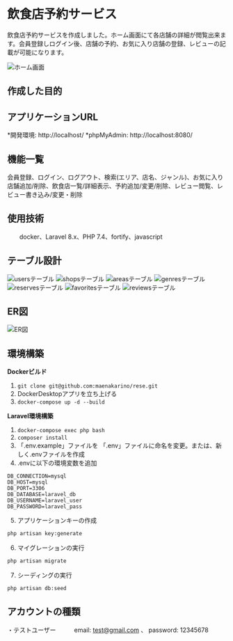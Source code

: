 # 飲食店予約サービス

飲食店予約サービスを作成しました。ホーム画面にて各店舗の詳細が閲覧出来ます。会員登録しログイン後、店舗の予約、お気に入り店舗の登録、レビューの記載が可能になります。

![ホーム画面](https://github.com/user-attachments/assets/e843607d-9ea0-4ffe-8539-eec6a5d37816)

## 作成した目的

## アプリケーションURL
  *開発環境: http://localhost/
  *phpMyAdmin: http://localhost:8080/

## 機能一覧
会員登録、ログイン、ログアウト、検索(エリア、店名、ジャンル)、お気に入り店舗追加/削除、飲食店一覧/詳細表示、予約追加/変更/削除、レビュー閲覧、レビュー書き込み/変更・削除

## 使用技術
　　docker、Laravel 8.x、PHP 7.4、fortify、javascript

## テーブル設計
![usersテーブル](https://github.com/user-attachments/assets/d1e897c0-7395-4cf8-a198-a18154007e9c)
![shopsテーブル](https://github.com/user-attachments/assets/27453a49-00df-45ec-bfb6-ff0226df19c6)
![areasテーブル](https://github.com/user-attachments/assets/e9f30260-1413-400d-b8b9-bcf77b3d98d8)
![genresテーブル](https://github.com/user-attachments/assets/50b2e50d-7fa0-4bfd-ab82-57d56d328b89)
![reservesテーブル](https://github.com/user-attachments/assets/b76a9d26-00e5-499d-8ae0-0ecab805632b)
![favoritesテーブル](https://github.com/user-attachments/assets/18bff1db-f3c5-4c8c-af73-5cb59b7b80a4)
![reviewsテーブル](https://github.com/user-attachments/assets/0b56fb2d-38fc-4708-8cb6-21a19e9f6c53)

## ER図
![ER図](https://github.com/user-attachments/assets/ed6b267f-d593-455e-a85e-f4f29d236971)

## 環境構築
**Dockerビルド**
1. `git clone git@github.com:maenakarino/rese.git`
2. DockerDesktopアプリを立ち上げる
3. `docker-compose up -d --build`

**Laravel環境構築**
1. `docker-compose exec php bash`
2. `composer install`
3. 「.env.example」ファイルを 「.env」ファイルに命名を変更。または、新しく.envファイルを作成
4. .envに以下の環境変数を追加
``` text
DB_CONNECTION=mysql
DB_HOST=mysql
DB_PORT=3306
DB_DATABASE=laravel_db
DB_USERNAME=laravel_user
DB_PASSWORD=laravel_pass
```
5. アプリケーションキーの作成
``` bash
php artisan key:generate
```

6. マイグレーションの実行
``` bash
php artisan migrate
```

7. シーディングの実行
``` bash
php artisan db:seed
```
## アカウントの種類
・テストユーザー　　　email: test@gmail.com 、  password: 12345678

